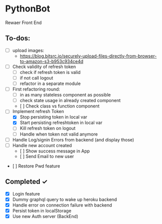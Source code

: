# PythonBot

Rewaer Front End

## To-dos:

- [ ] upload images:
  - https://blog.bitsrc.io/securely-upload-files-directly-from-browser-to-amazon-s3-b953c934ce4d
- [ ] Check validity of refresh token
  - [ ] check if refresh token is valid
  - [ ] if not call logout
  - [ ] refactor in a separate module
- [ ] First refactoring round:
  - [ ] in as many stateless component as possible
  - [ ] check state usage in already created component
  - [ ] Check class vs function component
- [ ] Implement refresh Token
  - [x] Stop persisting token in local var
  - [x] Start persisting refreshtoken in local var
  - [ ] Kill refresh token on logout
  - [ ] Handle when token not valid anymore
- [ ] Handle Log/signin Errors from backend (and display those)
- [ ] Handle new account created
  - [ ] Show success message in App
  - [ ] Send Email to new user
- [ ] Restore Pwd feature

## Completed ✓

- [x] Login feature
- [x] Dummy graphql query to wake up heroku backend
- [x] Handle error on connection failure with backend
- [x] Persist token in localStorage
- [x] Use new Auth server (BackEnd)
